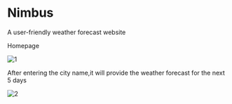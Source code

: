 # Nimbus
 A user-friendly weather forecast website

Homepage

![1](https://user-images.githubusercontent.com/82353255/210213800-1fce006d-c051-4da5-b705-c1932f7ee584.png)

After entering the city name,it will provide the weather forecast for the next 5 days

![2](https://user-images.githubusercontent.com/82353255/210213818-cf46a201-8b07-4d9e-a601-a0aef079afcf.png)
